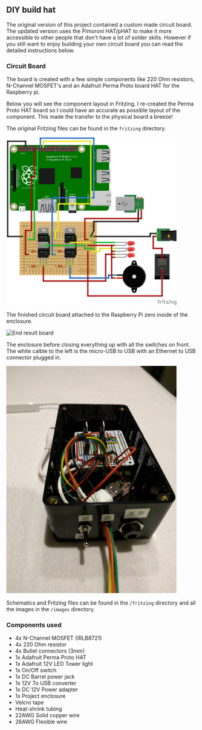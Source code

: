## DIY build hat
The original version of this project contained a custom made circuit board. The updated version uses the Pimoroni HAT/pHAT to make it more accessible to other people that don't have a lot of solder skills. However if you still want to enjoy building your own circuit board you can read the detailed instructions below. 

### Circuit Board
The board is created with a few simple components like 220 Ohm resistors, N-Channel MOSFET's and an Adafruit Perma Proto board HAT for the Raspberry pi.

Below you will see the component layout in Fritzing. I re-created the Perma Proto HAT board so I could have an accurate as possible layout of the component. This made the transfer to the physical board a breeze!

The original Fritzing files can be found in the `fritzing` directory.

<img src="fritzing/tower-light_bb.png" alt="Fritzing" title="Fritzing"  width="450" />

The finished circuit board attached to the Raspberry Pi zero inside of the enclosure.

<img src="images/board.png" alt="End result board" title="End result board"  width="450" />

The enclosure before closing everything up with all the switches on front. The white calble to the left is the micro-USB to USB with an Ethernet to USB connector plugged in.

<img src="images/enclosure.png" alt="Enclosure" title="Enclosure"  width="450" />

Schematics and Fritzing files can be found in the `/fritzing` directory and all the images in the `/images` directory.

### Components used
- 4x N-Channel MOSFET (IRLB8721)
- 4x 220 Ohm resistor
- 4x Bullet connectors (3mm)
- 1x Adafruit Perma Proto HAT
- 1x Adafruit 12V LED Tower light
- 1x On/Off switch
- 1x DC Barrel power jack
- 1x 12V To USB converter
- 1x DC 12V Power adapter
- 1x Project enclosure
- Velcro tape
- Heat-shrink tubing
- 22AWG Solid copper wire
- 26AWG Flexible wire